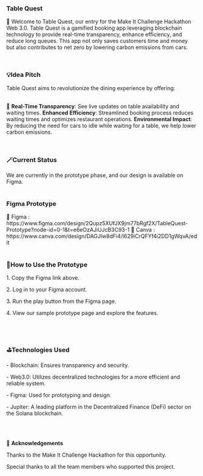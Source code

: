 <h3>Table Quest</h3>
<p> 🌟 Welcome to Table Quest, our entry for the Make It Challenge Hackathon Web 3.0. Table Quest is a gamified booking app leveraging blockchain technology to provide real-time transparency, enhance efficiency, and reduce long queues. This app not only saves customers time and money but also contributes to net zero by lowering carbon emissions from cars. </p>


<br>
<h3>💡Idea Pitch</h3>
Table Quest aims to revolutionize the dining experience by offering:
</br>

<br>🚨
<b>Real-Time Transparency</b>: See live updates on table availability and waiting times.
<b>Enhanced Efficiency</b>: Streamlined booking process reduces waiting times and optimizes restaurant operations.
<b>Environmental Impact</b>: By reducing the need for cars to idle while waiting for a table, we help lower carbon emissions.
</br>

<br>
<h3>🪄Current Status</h3>
We are currently in the prototype phase, and our design is available on Figma.
</br>

<br>
<h3>Figma Prototype</h3>
📌 Figma : https://www.figma.com/design/2Qupz5XUfJX9jm77bRgf2X/TableQuest-Prototype?node-id=0-1&t=e6eOzAJiUJcB3C93-1
🌝 Canva : https://www.canva.com/design/DAGJlw8dFi4/l629iCrQFYf4i2DD1gWqvA/edit
</br>

<br>
<h3>📍How to Use the Prototype </h3>
<p>1. Copy the Figma link above. </p>
<p>2. Log in to your Figma account. </p>
<p>3. Run the play button from the Figma page.</p>
<p>4. View our sample prototype page and explore the features.</p>
</br>

<br>
<h3>⛳️Technologies Used</h3>
<p>- Blockchain: Ensures transparency and security.</p>
<p>- Web3.0: Utilizes decentralized technologies for a more efficient and reliable system.</p>
<p>- Figma: Used for prototyping and design.</p>
<p>- Jupiter: A leading platform in the Decentralized Finance (DeFi) sector on the Solana blockchain.</p>
</br>

<br>🧩
<b> Acknowledgements </b>
<p>Thanks to the Make It Challenge Hackathon for this opportunity.</p>
<p>Special thanks to all the team members who supported this project.</p>
</br>
